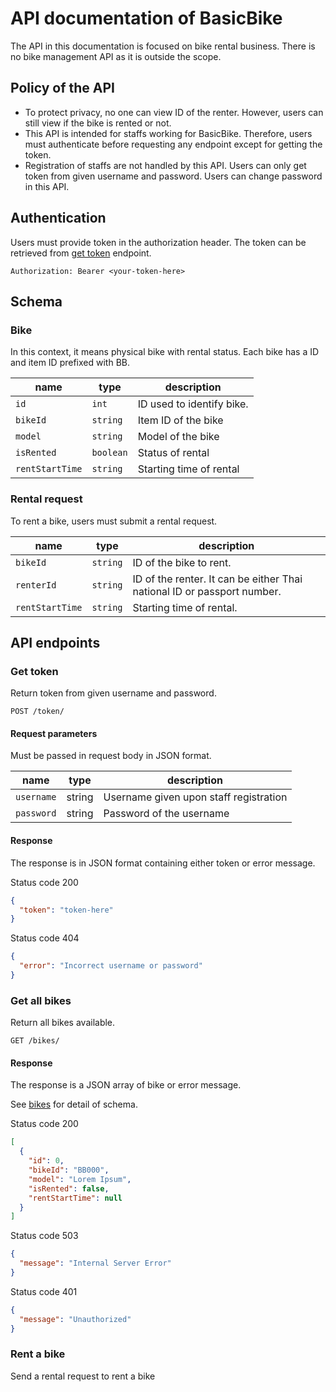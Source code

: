 # API documentation of BasicBike

The API in this documentation is focused on bike rental business. 
There is no bike management API as it is outside the scope.

## Policy of the API
- To protect privacy, no one can view ID of the renter. However, users can still 
  view if the bike is rented or not.
- This API is intended for staffs working for BasicBike. Therefore, users must
  authenticate before requesting any endpoint except for getting the token.
- Registration of staffs are not handled by this API. Users can only get token from
  given username and password. Users can change password in this API.


## Authentication

Users must provide token in the authorization header. The token can be retrieved 
from [get token](#get-token) endpoint.

```http request
Authorization: Bearer <your-token-here>
```

## Schema

### Bike
In this context, it means physical bike with rental status. Each bike has
a ID and item ID prefixed with BB.

| name            | type      | description               |
|-----------------|-----------|---------------------------|
| `id`            | `int`     | ID used to identify bike. |
| `bikeId`        | `string`  | Item ID of the bike       |
| `model`         | `string`  | Model of the bike         |
| `isRented`      | `boolean` | Status of rental          |
| `rentStartTime` | `string`  | Starting time of rental   |

### Rental request
To rent a bike, users must submit a rental request.

| name            | type     | description                                                             |
|-----------------|----------|-------------------------------------------------------------------------|
| `bikeId`        | `string` | ID of the bike to rent.                                                 |
| `renterId`      | `string` | ID of the renter. It can be either Thai national ID or passport number. |
| `rentStartTime` | `string` | Starting time of rental.                                                | 

## API endpoints

### Get token

Return token from given username and password.

```http request
POST /token/
```

#### Request parameters
Must be passed in request body in JSON format.

| name       | type   | description                            |
|------------|--------|----------------------------------------|
| `username` | string | Username given upon staff registration |
| `password` | string | Password of the username               |

#### Response

The response is in JSON format containing either token or error message.

Status code 200

```json
{
  "token": "token-here"
}
```

Status code 404

```json
{
  "error": "Incorrect username or password"
}
```

### Get all bikes

Return all bikes available.

```http request
GET /bikes/
```

#### Response

The response is a JSON array of bike or error message.

See [bikes](#bike) for detail of schema.

Status code 200
```json
[
  {
    "id": 0,
    "bikeId": "BB000",
    "model": "Lorem Ipsum",
    "isRented": false,
    "rentStartTime": null
  }
]
```

Status code 503
```json
{
  "message": "Internal Server Error"
}
```

Status code 401
```json
{
  "message": "Unauthorized"
}
```

### Rent a bike

Send a rental request to rent a bike
